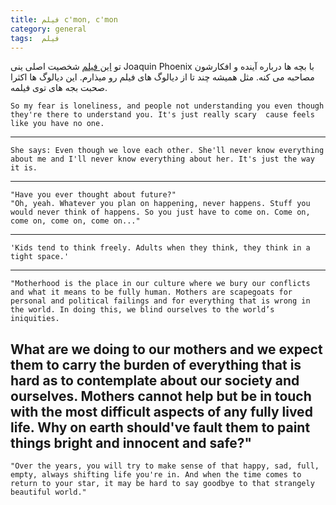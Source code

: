 ```yaml
---
title: فیلم c'mon, c'mon
category: general
tags:  فیلم
---
```


تو [این فیلم](https://www.imdb.com/title/tt10986222/) شخصیت اصلی ینی Joaquin Phoenix با بچه ها درباره آینده و افکارشون مصاحبه می کنه. مثل همیشه چند تا از دیالوگ های فیلم رو میذارم. این دیالوگ ها اکثرا صحبت بجه های توی فیلمه.



    So my fear is loneliness, and people not understanding you even though they're there to understand you. It's just really scary  cause feels like you have no one.
-----------

    She says: Even though we love each other. She'll never know everything about me and I'll never know everything about her. It's just the way it is.
-----------

    "Have you ever thought about future?"
    "Oh, yeah. Whatever you plan on happening, never happens. Stuff you would never think of happens. So you just have to come on. Come on, come on, come on, come on..."
-----------

    'Kids tend to think freely. Adults when they think, they think in a tight space.' 
-----------

    "Motherhood is the place in our culture where we bury our conflicts and what it means to be fully human. Mothers are scapegoats for personal and political failings and for everything that is wrong in the world. In doing this, we blind ourselves to the world’s iniquities.
What are we doing to our mothers and we expect them to carry the burden of everything that is hard as to contemplate about our society and ourselves. Mothers cannot help but be in touch with the most difficult aspects of any fully lived life. Why on earth should've fault them to paint things bright and innocent and safe?"
-----------

    "Over the years, you will try to make sense of that happy, sad, full, empty, always shifting life you're in. And when the time comes to return to your star, it may be hard to say goodbye to that strangely beautiful world." 






